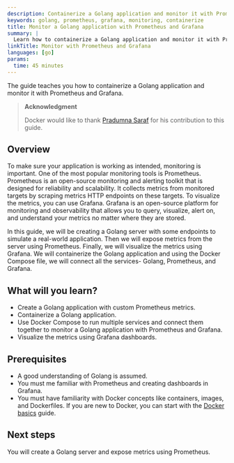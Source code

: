 ```yaml
---
description: Containerize a Golang application and monitor it with Prometheus and Grafana.
keywords: golang, prometheus, grafana, monitoring, containerize
title: Monitor a Golang application with Prometheus and Grafana
summary: |
  Learn how to containerize a Golang application and monitor it with Prometheus and Grafana.
linkTitle: Monitor with Prometheus and Grafana
languages: [go]
params:
  time: 45 minutes
---
```


The guide teaches you how to containerize a Golang application and monitor it with Prometheus and Grafana. 

> **Acknowledgment**
>
> Docker would like to thank [Pradumna Saraf](https://twitter.com/pradumna_saraf) for his contribution to this guide.

## Overview

To make sure your application is working as intended, monitoring is important. One of the most popular monitoring tools is Prometheus. Prometheus is an open-source monitoring and alerting toolkit that is designed for reliability and scalability. It collects metrics from monitored targets by scraping metrics HTTP endpoints on these targets. To visualize the metrics, you can use Grafana. Grafana is an open-source platform for monitoring and observability that allows you to query, visualize, alert on, and understand your metrics no matter where they are stored.

In this guide, we will be creating a Golang server with some endpoints to simulate a real-world application. Then we will expose metrics from the server using Prometheus. Finally, we will visualize the metrics using Grafana. We will containerize the Golang application and using the Docker Compose file, we will connect all the services- Golang, Prometheus, and Grafana. 

## What will you learn?

* Create a Golang application with custom Prometheus metrics.
* Containerize a Golang application.
* Use Docker Compose to run multiple services and connect them together to monitor a Golang application with Prometheus and Grafana.
* Visualize the metrics using Grafana dashboards.

## Prerequisites

- A good understanding of Golang is assumed.
- You must me familiar with Prometheus and creating dashboards in Grafana.
- You must have familiarity with Docker concepts like containers, images, and Dockerfiles. If you are new to Docker, you can start with the [Docker basics](/get-started/docker-concepts/the-basics/what-is-a-container.md) guide.

## Next steps

You will create a Golang server and expose metrics using Prometheus.

